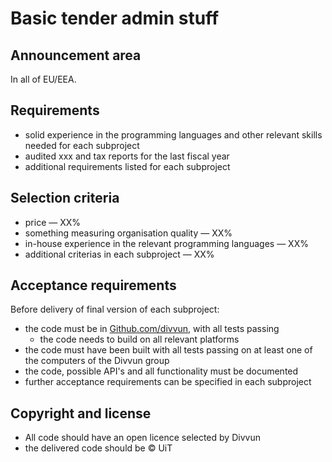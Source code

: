# Basic tender admin stuff

## Announcement area

In all of EU/EEA.

## Requirements

* solid experience in the programming languages and other relevant skills needed for each subproject
* audited xxx and tax reports for the last fiscal year
* additional requirements listed for each subproject

## Selection criteria

* price — XX%
* something measuring organisation quality — XX%
* in-house experience in the relevant programming languages — XX%
* additional criterias in each subproject — XX%

## Acceptance requirements

Before delivery of final version of each subproject:

* the code must be in [Github.com/divvun](https://github.com/divvun), with all tests passing
    * the code needs to build on all relevant platforms
* the code must have been built with all tests passing on at least one of the computers of the Divvun group
* the code, possible API's and all functionality must be documented
* further acceptance requirements can be specified in each subproject

## Copyright and license

* All code should have an open licence selected by Divvun
* the delivered code should be © UiT
